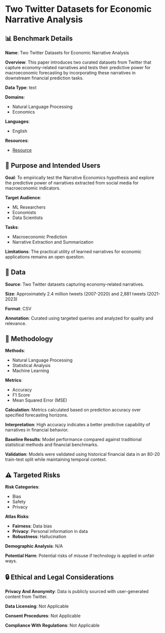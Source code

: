 # Two Twitter Datasets for Economic Narrative Analysis

## 📊 Benchmark Details

**Name**: Two Twitter Datasets for Economic Narrative Analysis

**Overview**: This paper introduces two curated datasets from Twitter that capture economy-related narratives and tests their predictive power for macroeconomic forecasting by incorporating these narratives in downstream financial prediction tasks.

**Data Type**: text

**Domains**:
- Natural Language Processing
- Economics

**Languages**:
- English

**Resources**:
- [Resource](https://socialmediaarchive.org/record/77)

## 🎯 Purpose and Intended Users

**Goal**: To empirically test the Narrative Economics hypothesis and explore the predictive power of narratives extracted from social media for macroeconomic indicators.

**Target Audience**:
- ML Researchers
- Economists
- Data Scientists

**Tasks**:
- Macroeconomic Prediction
- Narrative Extraction and Summarization

**Limitations**: The practical utility of learned narratives for economic applications remains an open question.

## 💾 Data

**Source**: Two Twitter datasets capturing economy-related narratives.

**Size**: Approximately 2.4 million tweets (2007-2020) and 2,881 tweets (2021-2023)

**Format**: CSV

**Annotation**: Curated using targeted queries and analyzed for quality and relevance.

## 🔬 Methodology

**Methods**:
- Natural Language Processing
- Statistical Analysis
- Machine Learning

**Metrics**:
- Accuracy
- F1 Score
- Mean Squared Error (MSE)

**Calculation**: Metrics calculated based on prediction accuracy over specified forecasting horizons.

**Interpretation**: High accuracy indicates a better predictive capability of narratives in financial behavior.

**Baseline Results**: Model performance compared against traditional statistical methods and financial benchmarks.

**Validation**: Models were validated using historical financial data in an 80-20 train-test split while maintaining temporal context.

## ⚠️ Targeted Risks

**Risk Categories**:
- Bias
- Safety
- Privacy

**Atlas Risks**:
- **Fairness**: Data bias
- **Privacy**: Personal information in data
- **Robustness**: Hallucination

**Demographic Analysis**: N/A

**Potential Harm**: Potential risks of misuse if technology is applied in unfair ways.

## 🔒 Ethical and Legal Considerations

**Privacy And Anonymity**: Data is publicly sourced with user-generated content from Twitter.

**Data Licensing**: Not Applicable

**Consent Procedures**: Not Applicable

**Compliance With Regulations**: Not Applicable
